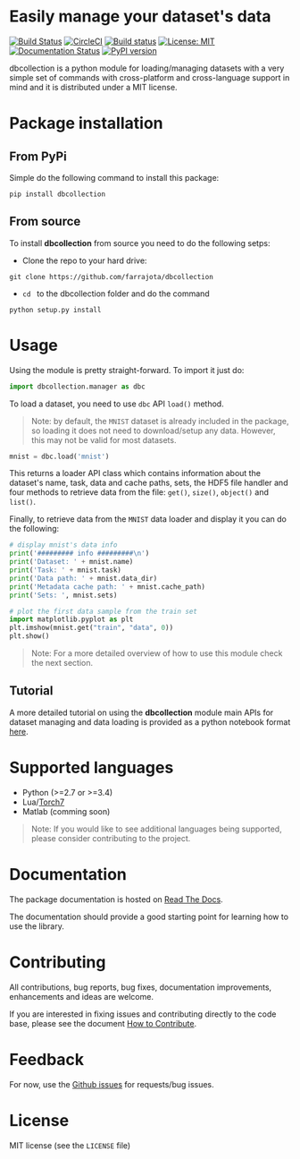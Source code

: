 # Easily manage your dataset's data

[![Build Status](https://travis-ci.org/farrajota/dbcollection.svg?branch=add_appveyor_support)](https://travis-ci.org/farrajota/dbcollection)
[![CircleCI](https://circleci.com/gh/farrajota/dbcollection/tree/master.svg?style=svg)](https://circleci.com/gh/farrajota/dbcollection/tree/master)
[![Build status](https://ci.appveyor.com/api/projects/status/rwrp7q1j9ytebkps?svg=true)](https://ci.appveyor.com/project/farrajota/dbcollection)
[![License: MIT](https://img.shields.io/badge/License-MIT-yellow.svg)](https://opensource.org/licenses/MIT)
[![Documentation Status](https://readthedocs.org/projects/dbcollection/badge/?version=latest)](http://dbcollection.readthedocs.io/en/latest/?badge=latest)
[![PyPI version](https://badge.fury.io/py/dbcollection.svg)](https://badge.fury.io/py/dbcollection)


dbcollection is a python module for loading/managing datasets with a very simple set of commands with cross-platform and cross-language support in mind and it is distributed under a MIT license.


# Package installation

## From PyPi

Simple do the following command to install this package:
```
pip install dbcollection
```

## From source

To install **dbcollection** from source you need to do the following setps:

- Clone the repo to your hard drive:
```
git clone https://github.com/farrajota/dbcollection
```
- `cd ` to the dbcollection folder and do the command
```
python setup.py install
```

# Usage

Using the module is pretty straight-forward. To import it just do:

```python
import dbcollection.manager as dbc
```

To load a dataset, you need to use `dbc` API `load()` method.

> Note: by default, the `MNIST` dataset is already included in the package, so loading it does not need to download/setup any data. However, this may not be valid for most datasets.

```python
mnist = dbc.load('mnist')
```

This returns a loader API class which contains information about the dataset's name, task, data and cache paths, sets, the HDF5 file handler and four methods to retrieve data from the file: `get()`, `size()`, `object()` and `list()`.

Finally, to retrieve data from the `MNIST` data loader and display it you can do the following:

```python
# display mnist's data info
print('######### info #########\n')
print('Dataset: ' + mnist.name)
print('Task: ' + mnist.task)
print('Data path: ' + mnist.data_dir)
print('Metadata cache path: ' + mnist.cache_path)
print('Sets: ', mnist.sets)

# plot the first data sample from the train set
import matplotlib.pyplot as plt
plt.imshow(mnist.get("train", "data", 0))
plt.show()
```

> Note: For a more detailed overview of how to use this module check the next section.

## Tutorial

A more detailed tutorial on using the **dbcollection** module main APIs for dataset managing and data loading is provided as a python notebook format [here](todo).


# Supported languages


- Python (>=2.7 or >=3.4)
- Lua/[Torch7](https://github.com/torch/torch7)
- Matlab (comming soon)

> Note: If you would like to see additional languages being supported, please consider contributing to the project.


# Documentation

The package documentation is hosted on [Read The Docs](http://dbcollection.readthedocs.io/en/latest/).

The documentation should provide a good starting point for learning how to use the library.


# Contributing

All contributions, bug reports, bug fixes, documentation improvements, enhancements and ideas are welcome.

If you are interested in fixing issues and contributing directly to the code base, please see the document [How to Contribute](https://github.com/farrajota/dbcollection/wiki/How-to-Contribute).

# Feedback

For now, use the [Github issues](https://github.com/farrajota/dbcollection/issues) for requests/bug issues.

# License

MIT license (see the `LICENSE` file)